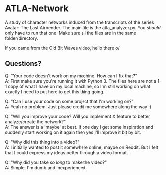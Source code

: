 # ATLA-Network
A study of character networks induced from the transcripts of the series Avatar: The Last Airbender.
The main file is the atla_analyzer.py. You *should* only have to run that one.
Make sure all the files are in the same folder/directory.


If you came from the Old Bit Waves video, hello there o/


## Questions?

Q: "Your code doesn't work on my machine. How can I fix that?"  
A: First make sure you're running it with Python 3. The files here are not a 1-1 copy of what I have on my local machine, so I'm still working on what exactly I need to put here to get this thing going.

Q: "Can I use your code on some project that I'm working on?"  
A: Yeah no problem. Just please credit me somewhere along the way :)

Q: "Will you improve your code? Will you implement X feature to better analyze/create the network?"  
A: The answer is a 'maybe' at best. If one day I get some inspiration and suddenly start working on it again then yes I'll improve it bit by bit.

Q: "Why did this thing into a video?"  
A: I initially wanted to post it somewhere online, maybe on Reddit. But I felt that I could express my ideas better through a video format.

Q: "Why did you take *so long* to make the video?"  
A: Simple. I'm dumb and inexperienced.
